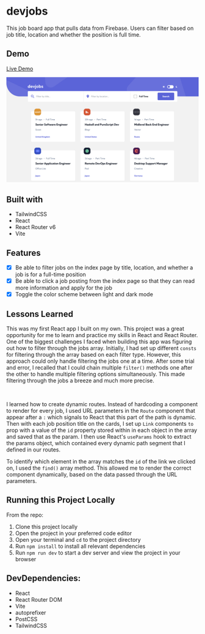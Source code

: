 # devjobs
This job board app that pulls data from Firebase. Users can filter based on job title, location and whether the position is full time.

## Demo
[Live Demo](https://nc-devjobs.netlify.app/)

<img src="devjobs-screenshot.png" alt="" border="0">

## Built with
- TailwindCSS
- React
- React Router v6
- Vite

## Features
- [x] Be able to filter jobs on the index page by title, location, and whether a job is for a full-time position
- [x] Be able to click a job posting from the index page so that they can read more information and apply for the job
- [x] Toggle the color scheme between light and dark mode

## Lessons Learned
This was my first React app I built on my own. This project was a great opportunity for me to learn and practice my skills in React and React Router. One of the biggest challenges I faced when building this app was figuring out how to filter through the jobs array. Initially, I had set up different `consts` for filtering through the array based on each filter type. However, this approach could only handle filtering the jobs one at a time. After some trial and error, I recalled that I could chain multiple `filter()` methods one after the other to handle multiple filtering options simultaneously. This made filtering through the jobs a breeze and much more precise.

<br />

I learned how to create dynamic routes. Instead of hardcoding a component to render for every job, I used URL parameters in the `Route` component that appear after a `:` which signals to React that this part of the path is dynamic. Then with each job position title on the cards, I set up `Link` components `to` prop with a value of the `id` property stored within in each object in the array and saved that as the param. I then use React's `useParams` hook to extract the params object, which contained every dynamic path segment that I defined in our routes.

To identify which element in the array matches the `id` of the link we clicked on, I used the `find()` array method. This allowed me to render the correct component dynamically, based on the data passed through the URL parameters. 

## Running this Project Locally
From the repo:
1. Clone this project locally
2. Open the project in your preferred code editor
3. Open your terminal and `cd` to the project directory
4. Run `npm install` to install all relevant dependencies
5. Run `npm run dev` to start a dev server and view the project in your browser

## DevDependencies:
- React
- React Router DOM
- Vite
- autoprefixer
- PostCSS
- TailwindCSS
